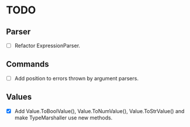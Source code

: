 TODO
====

Parser
------
 - [ ] Refactor ExpressionParser.

Commands
--------
 - [ ] Add position to errors thrown by argument parsers.

Values
------
 - [x] Add Value.ToBoolValue(), Value.ToNumValue(), Value.ToStrValue() and make TypeMarshaller use new methods.